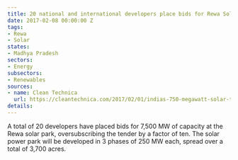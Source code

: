 ```yaml
---
title: 20 national and international developers place bids for Rewa Solar Park
date: 2017-02-08 00:00:00 Z
tags:
- Rewa
- Solar
states:
- Madhya Pradesh
sectors:
- Energy
subsectors:
- Renewables
sources:
- name: Clean Technica
  url: https://cleantechnica.com/2017/02/01/indias-750-megawatt-solar-tender-draws-bids-7500-megawatts/
details: 
---
```


A total of 20 developers have placed bids for 7,500 MW of capacity at the Rewa solar park, oversubscribing the tender by a factor of ten. The solar power park will be developed in 3 phases of 250 MW each, spread over a total of 3,700 acres.
